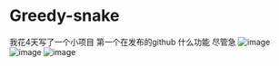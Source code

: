 # Greedy-snake 
我花4天写了一个小项目 第一个在发布的github
什么功能 尽管急
![image](https://github.com/user-attachments/assets/f20f18d5-f057-43d5-9007-49babd3ffc1f)
![image](https://github.com/user-attachments/assets/458f5218-a904-4387-ad39-25ff4125509d)
![image](https://github.com/user-attachments/assets/717408a3-9e55-488a-8e54-939d49b330bc)

